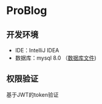 # ProBlog

## 开发环境

- IDE：IntelliJ IDEA
- 数据库：mysql 8.0 （[数据库文件](doc/pro_blog.sql))


## 权限验证

基于JWT的token验证



